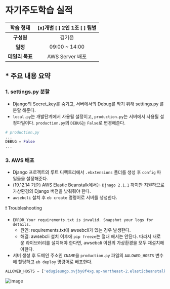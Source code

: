 # 자기주도학습 실적


|  **학습 형태**  | [x]개별 [ ] 2인 1조 [ ] 팀별 |
| :-------------: | :--------------------------: |
|   **구성원**    |            김기은            |
|    **일정**     |        09:00 ~ 14:00         |
| **데일리 목표** |       AWS Server 배포        |

## * 주요 내용 요약

### 1. settings.py 분할

- Django의 Secret_key를 숨기고, 서버에서의 Debug를 막기 위해 settings.py 를 분할 해준다.
- `local.py`는 개발단계에서 사용될 설정이고, `production.py`는 서버에서 사용될 설정파일이다. `production.py`의 `DEBUG`는 `False`로 변경해준다.

```python
# production.py
...
DEBUG = False
...
```

### 3. AWS 배포

- Django 프로젝트의 루트 디렉토리에서 `.ebxtensions` 폴더를 생성 후 `config` 파일들을 설정해준다.
- (19.12.14 기준) AWS Elastic Beanstalk에서는 `Djnago 2.1.1` 까지만 지원하므로 가상환경의 Django 버전을 낮춰줘야 한다.
- `awsebcli` 설치 후 `eb create` 명령어로 서버를 생성한다.

:exclamation: Troubleshooting

- `ERROR Your requirements.txt is invalid. Snapshot your logs for details.`
  - 원인: requirements.txt에 awsebcli가 있는 경우 발생한다.
  - 해결: awsebcli 설치 이후에 `pip freeze`는 절대 해서는 안된다. 따라서 새로운 라이브러리를 설치해야 한다면, awsebcli 이전의 가상환경을 모두 재설치해야한다.
- 서버 생성 후 도메인 주소인 `CNAME`을 `production.py` 파일의 `AALOWED_HOSTS` 변수에 할당하고 `eb deploy` 명령어로 배포한다.

```python
ALLOWED_HOSTS = ['edugieungp.xvjby8f4xg.ap-northeast-2.elasticbeanstalk.com']
```

![image](https://user-images.githubusercontent.com/52814897/70954772-e0245880-20b1-11ea-91dc-e08be9cdb522.png)

